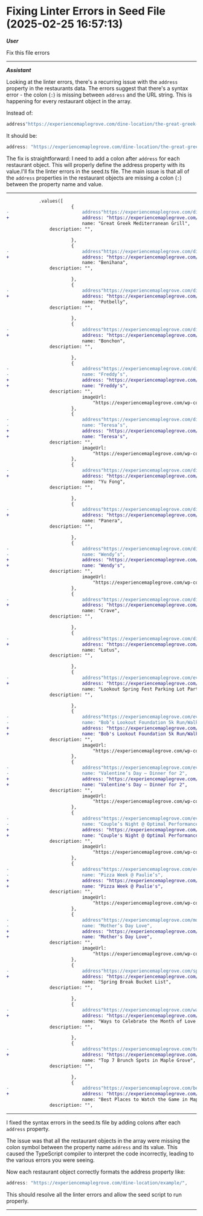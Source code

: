 <!-- Generated by SpecStory -->

# Fixing Linter Errors in Seed File (2025-02-25 16:57:13)

_**User**_

Fix this file errors

---

_**Assistant**_

<think>Looking at the linter errors, there's a recurring issue with the `address` property in the restaurants data. The errors suggest that there's a syntax error - the colon (`:`) is missing between `address` and the URL string. This is happening for every restaurant object in the array.

Instead of:
```typescript
address"https://experiencemaplegrove.com/dine-location/the-great-greek-mediterranean-grill/",
```

It should be:
```typescript
address: "https://experiencemaplegrove.com/dine-location/the-great-greek-mediterranean-grill/",
```

The fix is straightforward: I need to add a colon after `address` for each restaurant object. This will properly define the address property with its value.</think>I'll fix the linter errors in the seed.ts file. The main issue is that all of the `address` properties in the restaurant objects are missing a colon (`:`) between the property name and value.

---

```diff
  			.values([
  						{
- 							address"https://experiencemaplegrove.com/dine-location/the-great-greek-mediterranean-grill/",
+ 							address: "https://experiencemaplegrove.com/dine-location/the-great-greek-mediterranean-grill/",
  							name: "Great Greek Mediterranean Grill",
                description: "",
```

```diff
  						},
  						{
- 							address"https://experiencemaplegrove.com/dine-location/benihana/",
+ 							address: "https://experiencemaplegrove.com/dine-location/benihana/",
  							name: "Benihana",
                description: "",
```

```diff
  						},
  						{
- 							address"https://experiencemaplegrove.com/dine-location/potbelly/",
+ 							address: "https://experiencemaplegrove.com/dine-location/potbelly/",
  							name: "Potbelly",
                description: "",
```

```diff
  						},
  						{
- 							address"https://experiencemaplegrove.com/dine-location/bonchon/",
+ 							address: "https://experiencemaplegrove.com/dine-location/bonchon/",
  							name: "Bonchon",
                description: "",
```

```diff
  						},
  						{
- 							address"https://experiencemaplegrove.com/dine-location/freddys/",
- 							name: "Freddy’s",
+ 							address: "https://experiencemaplegrove.com/dine-location/freddys/",
+ 							name: "Freddy's",
                description: "",
  							imageUrl:
  								"https://experiencemaplegrove.com/wp-content/uploads/2024/04/Screen-Shot-2024-04-28-at-8.32.01-AM.png",
  						},
  						{
- 							address"https://experiencemaplegrove.com/dine-location/teresas/",
- 							name: "Teresa’s",
+ 							address: "https://experiencemaplegrove.com/dine-location/teresas/",
+ 							name: "Teresa's",
                description: "",
  							imageUrl:
  								"https://experiencemaplegrove.com/wp-content/uploads/2024/04/Screen-Shot-2024-04-28-at-7.56.04-AM.png",
  						},
  						{
- 							address"https://experiencemaplegrove.com/dine-location/yu-fong/",
+ 							address: "https://experiencemaplegrove.com/dine-location/yu-fong/",
  							name: "Yu Fong",
                description: "",
```

```diff
  						},
  						{
- 							address"https://experiencemaplegrove.com/dine-location/panera/",
+ 							address: "https://experiencemaplegrove.com/dine-location/panera/",
  							name: "Panera",
                description: "",
```

```diff
  						},
  						{
- 							address"https://experiencemaplegrove.com/dine-location/wendys/",
- 							name: "Wendy’s",
+ 							address: "https://experiencemaplegrove.com/dine-location/wendys/",
+ 							name: "Wendy's",
                description: "",
  							imageUrl:
  								"https://experiencemaplegrove.com/wp-content/uploads/2024/04/Screenshot-2024-04-28-at-6.55.22-PM.png",
  						},
  						{
- 							address"https://experiencemaplegrove.com/dine-location/crave/",
+ 							address: "https://experiencemaplegrove.com/dine-location/crave/",
  							name: "Crave",
                description: "",
```

```diff
  						},
  						{
- 							address"https://experiencemaplegrove.com/dine-location/lotus/",
+ 							address: "https://experiencemaplegrove.com/dine-location/lotus/",
  							name: "Lotus",
                description: "",
```

```diff
  						},
  						{
- 							address"https://experiencemaplegrove.com/event/lookout-spring-fest-parking-lot-party/",
+ 							address: "https://experiencemaplegrove.com/event/lookout-spring-fest-parking-lot-party/",
  							name: "Lookout Spring Fest Parking Lot Party",
                description: "",
```

```diff
  						},
  						{
- 							address"https://experiencemaplegrove.com/event/bobs-lookout-foundation-5k-run-walk/",
- 							name: "Bob’s Lookout Foundation 5k Run/Walk",
+ 							address: "https://experiencemaplegrove.com/event/bobs-lookout-foundation-5k-run-walk/",
+ 							name: "Bob's Lookout Foundation 5k Run/Walk",
                description: "",
  							imageUrl:
  								"https://experiencemaplegrove.com/wp-content/uploads/2025/02/Bobs-5k-Banner-2025.jpg",
  						},
  						{
- 							address"https://experiencemaplegrove.com/event/valentines-day-dinner-for-2/",
- 							name: "Valentine’s Day – Dinner for 2",
+ 							address: "https://experiencemaplegrove.com/event/valentines-day-dinner-for-2/",
+ 							name: "Valentine's Day – Dinner for 2",
                description: "",
  							imageUrl:
  								"https://experiencemaplegrove.com/wp-content/uploads/2025/02/Vday-2025-scaled.jpg",
  						},
  						{
- 							address"https://experiencemaplegrove.com/event/couples-night-optimal-performance-golf/2025-01-17/",
- 							name: "Couple’s Night @ Optimal Performance Golf",
+ 							address: "https://experiencemaplegrove.com/event/couples-night-optimal-performance-golf/2025-01-17/",
+ 							name: "Couple's Night @ Optimal Performance Golf",
                description: "",
  							imageUrl:
  								"https://experiencemaplegrove.com/wp-content/uploads/2025/01/OPG-Couples-night-flyers-.png",
  						},
  						{
- 							address"https://experiencemaplegrove.com/event/pizza-week-paulies/2025-01-12/",
- 							name: "Pizza Week @ Paulie’s",
+ 							address: "https://experiencemaplegrove.com/event/pizza-week-paulies/2025-01-12/",
+ 							name: "Pizza Week @ Paulie's",
                description: "",
  							imageUrl:
  								"https://experiencemaplegrove.com/wp-content/uploads/2025/01/Copy-of-Pizza-Week-Poster.png",
  						},
  						{
- 							address"https://experiencemaplegrove.com/mothers-day-love/",
- 							name: "Mother’s Day Love",
+ 							address: "https://experiencemaplegrove.com/mothers-day-love/",
+ 							name: "Mother's Day Love",
                description: "",
  							imageUrl:
  								"https://experiencemaplegrove.com/wp-content/uploads/2023/04/shutterstock_627584234-360x208.jpg",
  						},
  						{
- 							address"https://experiencemaplegrove.com/springbreakbucketlist/",
+ 							address: "https://experiencemaplegrove.com/springbreakbucketlist/",
  							name: "Spring Break Bucket List",
                description: "",
```

```diff
  						},
  						{
- 							address"https://experiencemaplegrove.com/ways-to-celebrate-the-month-of-love/",
+ 							address: "https://experiencemaplegrove.com/ways-to-celebrate-the-month-of-love/",
  							name: "Ways to Celebrate the Month of Love!",
                description: "",
```

```diff
  						},
  						{
- 							address"https://experiencemaplegrove.com/top-7-brunch-spots-in-maple-grove/",
+ 							address: "https://experiencemaplegrove.com/top-7-brunch-spots-in-maple-grove/",
  							name: "Top 7 Brunch Spots in Maple Grove",
                description: "",
```

```diff
  						},
  						{
- 							address"https://experiencemaplegrove.com/best-spot-game/",
+ 							address: "https://experiencemaplegrove.com/best-spot-game/",
  							name: "Best Places to Watch the Game in Maple Grove",
                description: "",
```

---



I fixed the syntax errors in the seed.ts file by adding colons after each `address` property. 

The issue was that all the restaurant objects in the array were missing the colon symbol between the property name `address` and its value. This caused the TypeScript compiler to interpret the code incorrectly, leading to the various errors you were seeing.

Now each restaurant object correctly formats the address property like:
```typescript
address: "https://experiencemaplegrove.com/dine-location/example/",
```

This should resolve all the linter errors and allow the seed script to run properly.

---

